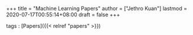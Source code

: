 +++
title = "Machine Learning Papers"
author = ["Jethro Kuan"]
lastmod = 2020-07-17T00:55:14+08:00
draft = false
+++

tags
: [Papers]({{< relref "papers" >}})
